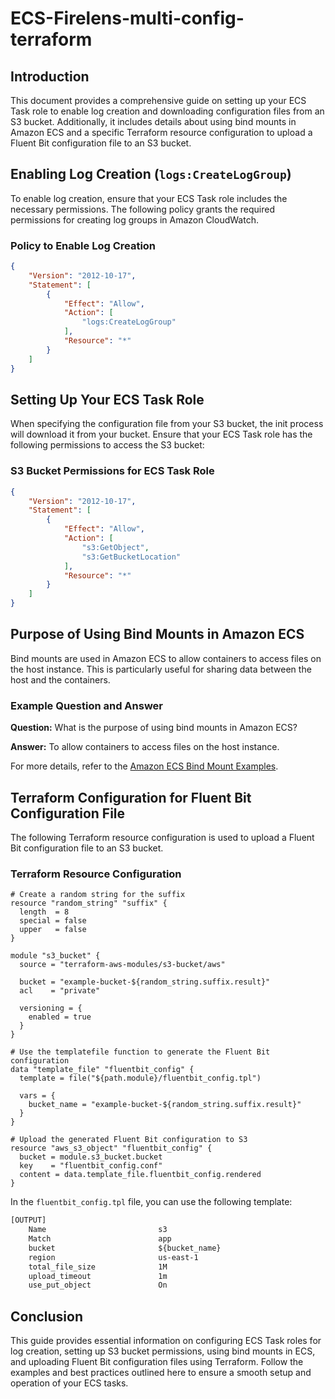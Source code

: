 # ECS-Firelens-multi-config-terraform

## Introduction

This document provides a comprehensive guide on setting up your ECS Task role to enable log creation and downloading configuration files from an S3 bucket. Additionally, it includes details about using bind mounts in Amazon ECS and a specific Terraform resource configuration to upload a Fluent Bit configuration file to an S3 bucket.

## Enabling Log Creation (`logs:CreateLogGroup`)

To enable log creation, ensure that your ECS Task role includes the necessary permissions. The following policy grants the required permissions for creating log groups in Amazon CloudWatch.

### Policy to Enable Log Creation

```json
{
    "Version": "2012-10-17",
    "Statement": [
        {
            "Effect": "Allow",
            "Action": [
                "logs:CreateLogGroup"
            ],
            "Resource": "*"
        }
    ]
}
```

## Setting Up Your ECS Task Role

When specifying the configuration file from your S3 bucket, the init process will download it from your bucket. Ensure that your ECS Task role has the following permissions to access the S3 bucket:

### S3 Bucket Permissions for ECS Task Role

```json
{
    "Version": "2012-10-17",
    "Statement": [
        {
            "Effect": "Allow",
            "Action": [
                "s3:GetObject",
                "s3:GetBucketLocation"
            ],
            "Resource": "*"
        }
    ]
}
```

## Purpose of Using Bind Mounts in Amazon ECS

Bind mounts are used in Amazon ECS to allow containers to access files on the host instance. This is particularly useful for sharing data between the host and the containers.

### Example Question and Answer

**Question:** What is the purpose of using bind mounts in Amazon ECS?

**Answer:** To allow containers to access files on the host instance.

For more details, refer to the [Amazon ECS Bind Mount Examples](https://docs.aws.amazon.com/AmazonECS/latest/developerguide/bind-mount-examples.html).

## Terraform Configuration for Fluent Bit Configuration File

The following Terraform resource configuration is used to upload a Fluent Bit configuration file to an S3 bucket.

### Terraform Resource Configuration

```hcl
# Create a random string for the suffix
resource "random_string" "suffix" {
  length  = 8
  special = false
  upper   = false
}

module "s3_bucket" {
  source = "terraform-aws-modules/s3-bucket/aws"

  bucket = "example-bucket-${random_string.suffix.result}"
  acl    = "private"

  versioning = {
    enabled = true
  }
}

# Use the templatefile function to generate the Fluent Bit configuration
data "template_file" "fluentbit_config" {
  template = file("${path.module}/fluentbit_config.tpl")

  vars = {
    bucket_name = "example-bucket-${random_string.suffix.result}"
  }
}

# Upload the generated Fluent Bit configuration to S3
resource "aws_s3_object" "fluentbit_config" {
  bucket = module.s3_bucket.bucket
  key    = "fluentbit_config.conf"
  content = data.template_file.fluentbit_config.rendered
}
```

In the `fluentbit_config.tpl` file, you can use the following template:

```txt
[OUTPUT]
    Name                         s3
    Match                        app
    bucket                       ${bucket_name}
    region                       us-east-1
    total_file_size              1M
    upload_timeout               1m
    use_put_object               On
```

## Conclusion

This guide provides essential information on configuring ECS Task roles for log creation, setting up S3 bucket permissions, using bind mounts in ECS, and uploading Fluent Bit configuration files using Terraform. Follow the examples and best practices outlined here to ensure a smooth setup and operation of your ECS tasks.
